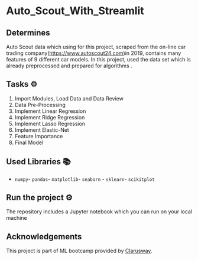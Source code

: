 # Auto_Scout_With_Streamlit

## Determines
Auto Scout data which using for this project, scraped from the on-line car trading company(https://www.autoscout24.com)in 2019, contains many features of 9 different car models. In this project, used the data set which is already preprocessed and prepared for algorithms .

## Tasks ⚙️
1. Import Modules, Load Data and Data Review
2. Data Pre-Processing
3. Implement Linear Regression
4. Implement Ridge Regression
5. Implement Lasso Regression
6. Implement Elastic-Net
7. Feature İmportance
8. Final Model

## Used Libraries 📚
- `numpy`- `pandas`- `matplotlib`- `seaborn` - `sklearn`- `scikitplot` 


## Run the project ⚙️
The repository includes a Jupyter notebook which you can run on your local machine


## Acknowledgements
This project is part of ML bootcamp provided by <a href="https://clarusway.com/"> Clarusway</a>.

